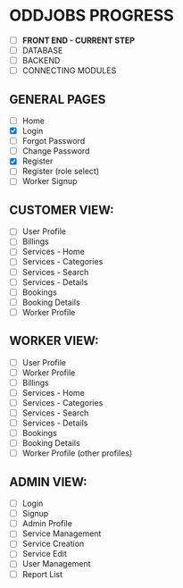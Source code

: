# ODDJOBS PROGRESS
- [ ] **FRONT END - CURRENT STEP**
- [ ] DATABASE
- [ ] BACKEND
- [ ] CONNECTING MODULES

## GENERAL PAGES
- [ ] Home
- [X] Login
- [ ] Forgot Password
- [ ] Change Password
- [X] Register
- [ ] Register (role select)
- [ ] Worker Signup

## CUSTOMER VIEW:
- [ ] User Profile
- [ ] Billings
- [ ] Services - Home
- [ ] Services - Categories
- [ ] Services - Search
- [ ] Services - Details
- [ ] Bookings
- [ ] Booking Details
- [ ] Worker Profile

## WORKER VIEW:
- [ ] User Profile
- [ ] Worker Profile
- [ ] Billings
- [ ] Services - Home
- [ ] Services - Categories
- [ ] Services - Search
- [ ] Services - Details
- [ ] Bookings
- [ ] Booking Details
- [ ] Worker Profile (other profiles)

## ADMIN VIEW:
- [ ] Login
- [ ] Signup
- [ ] Admin Profile
- [ ] Service Management
- [ ] Service Creation
- [ ] Service Edit
- [ ] User Management
- [ ] Report List
